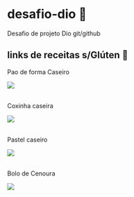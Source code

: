# desafio-dio 🌸
Desafio de projeto Dio git/github
## links de receitas s/Glúten 🍰

Pao de forma Caseiro 
<div> 
  <a href="https://www.youtube.com/watch?v=YWYC6mYbafw" target="_blank"><img src="https://img.shields.io/badge/YouTube-FF0000?style=for-the-badge&logo=youtube&logoColor=white" target="_blank"></a> 
 </div>
 
 <br>
 
 Coxinha caseira
 <div>  
    <a href="https://www.youtube.com/watch?v=9Pe79SFcCgw" target="_blank"><img src="https://img.shields.io/badge/YouTube-FF0000?style=for-the-badge&logo=youtube&logoColor=white" target="_blank"></a> 
</div>

<br>

Pastel caseiro
<div>
  <a href="https://www.youtube.com/watch?v=QGS4oupvlF0" target="_blank"><img src="https://img.shields.io/badge/YouTube-FF0000?style=for-the-badge&logo=youtube&logoColor=white" target="_blank"></a> 
</div>

<br>

Bolo de Cenoura
<div>
    <a href="https://www.youtube.com/watch?v=IjIP2bjh5Mw" target="_blank"><img src="https://img.shields.io/badge/YouTube-FF0000?style=for-the-badge&logo=youtube&logoColor=white" target="_blank"></a> 
</div>
